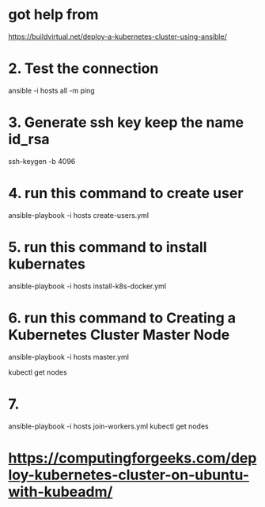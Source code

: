 # got help from 
https://buildvirtual.net/deploy-a-kubernetes-cluster-using-ansible/

# 2. Test the connection
ansible -i hosts all -m ping

# 3. Generate ssh key keep the name id_rsa
ssh-keygen -b 4096

# 4. run this command to create user
ansible-playbook -i hosts create-users.yml

# 5. run this command to install kubernates
ansible-playbook -i hosts install-k8s-docker.yml

# 6. run this command to Creating a Kubernetes Cluster Master Node
ansible-playbook -i hosts master.yml

kubectl get nodes

# 7. 
ansible-playbook -i hosts join-workers.yml
kubectl get nodes

# https://computingforgeeks.com/deploy-kubernetes-cluster-on-ubuntu-with-kubeadm/